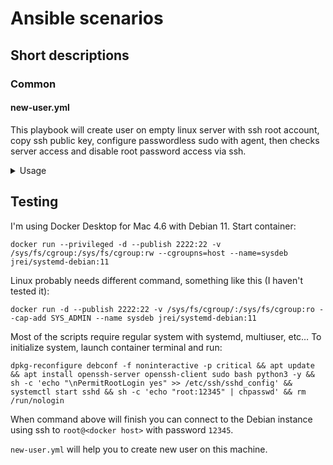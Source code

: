 # Ansible scenarios

## Short descriptions

### Common

#### new-user.yml

This playbook will create user on empty linux server with ssh root account,
copy ssh public key, configure passwordless sudo with agent,
then checks server access and disable root password access via ssh.

<details>
<summary>Usage</summary>

If you need to use password for ssh login, sshpass must be installed somewhere in your $PATH

 * shell (recommended) https://github.com/boxforming/sshpass.sh
 * binary (not recommended) https://github.com/hudochenkov/homebrew-sshpass

HOWTO

1. Add your new server to the inventory

variables:

 * `new_user` - username for new user
 * `new_pass` - encoded password

2.1. If your hoster put public key to /root/.ssh/authorized_keys, launch

```
ansible-playbook -i inventory.ini user.yml --extra-vars "new_user=username new_pass=''" --user root --key-file ~/.ssh/<private_key_file> -l <host_alias>
```

2.2. If your hoster have root account with password authentication via ssh, launch

```
ansible-playbook -i inventory.ini user.yml --extra-vars "new_user=username new_pass=''" --user root --ask-pass -l <host_alias>
```

I don't recommend you to have private key path or root password in inventory,
but I cannot deny you to shoot your own leg by providing such variables:

# can conflict with generated private key file for that host

`<host_alias> ansible_ssh_private_key_file=~/.ssh/<private_key_file>`

# what can go wrong?

`<host_alias> ansible_ssh_user=root ansible_ssh_pass=<root_password>`


# additionally you can define different host and port

`<host_alias> ansible_host=host ansible_port=2222`

`ansible_host` and `ansible_port` is optional, useful if host != host_alias or testing using docker with ssh port 2222

</details>

## Testing

I'm using Docker Desktop for Mac 4.6 with Debian 11. Start container:

```
docker run --privileged -d --publish 2222:22 -v /sys/fs/cgroup:/sys/fs/cgroup:rw --cgroupns=host --name=sysdeb jrei/systemd-debian:11
```

Linux probably needs different command, something like this (I haven't tested it):

```
docker run -d --publish 2222:22 -v /sys/fs/cgroup/:/sys/fs/cgroup:ro --cap-add SYS_ADMIN --name sysdeb jrei/systemd-debian:11
```

Most of the scripts require regular system with systemd, multiuser, etc… To initialize system, launch container terminal and run:

```
dpkg-reconfigure debconf -f noninteractive -p critical && apt update && apt install openssh-server openssh-client sudo bash python3 -y && sh -c 'echo "\nPermitRootLogin yes" >> /etc/ssh/sshd_config' && systemctl start sshd && sh -c 'echo "root:12345" | chpasswd' && rm /run/nologin
```

When command above will finish you can connect to the Debian instance using ssh to `root@<docker host>` with password `12345`.

`new-user.yml` will help you to create new user on this machine.
